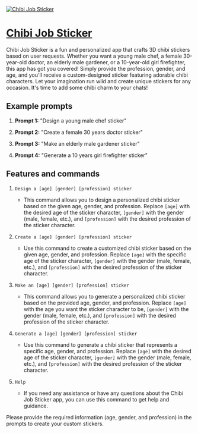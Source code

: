 [![Chibi Job Sticker](https://files.oaiusercontent.com/file-lmZ8S0RKVgAEkRuib91elNI6?se=2123-10-17T08%3A34%3A49Z&sp=r&sv=2021-08-06&sr=b&rscc=max-age%3D31536000%2C%20immutable&rscd=attachment%3B%20filename%3D0a70ebf8-6302-4edd-9dca-28233add8585.webp&sig=weZ35h02t%2B%2Bdf7soYqI5eMJtwpriExXBMDGRSMO1jhU%3D)](https://chat.openai.com/g/g-SxpmiHNfT-chibi-job-sticker)

# [Chibi Job Sticker](https://chat.openai.com/g/g-SxpmiHNfT-chibi-job-sticker)

Chibi Job Sticker is a fun and personalized app that crafts 3D chibi stickers based on user requests. Whether you want a young male chef, a female 30-year-old doctor, an elderly male gardener, or a 10-year-old girl firefighter, this app has got you covered! Simply provide the profession, gender, and age, and you'll receive a custom-designed sticker featuring adorable chibi characters. Let your imagination run wild and create unique stickers for any occasion. It's time to add some chibi charm to your chats!

## Example prompts

1. **Prompt 1:** "Design a young male chef sticker"

2. **Prompt 2:** "Create a female 30 years doctor sticker"

3. **Prompt 3:** "Make an elderly male gardener sticker"

4. **Prompt 4:** "Generate a 10 years girl firefighter sticker"


## Features and commands

1. `Design a [age] [gender] [profession] sticker`
   - This command allows you to design a personalized chibi sticker based on the given age, gender, and profession. Replace `[age]` with the desired age of the sticker character, `[gender]` with the gender (male, female, etc.), and `[profession]` with the desired profession of the sticker character.

2. `Create a [age] [gender] [profession] sticker`
   - Use this command to create a customized chibi sticker based on the given age, gender, and profession. Replace `[age]` with the specific age of the sticker character, `[gender]` with the gender (male, female, etc.), and `[profession]` with the desired profession of the sticker character.

3. `Make an [age] [gender] [profession] sticker`
   - This command allows you to generate a personalized chibi sticker based on the provided age, gender, and profession. Replace `[age]` with the age you want the sticker character to be, `[gender]` with the gender (male, female, etc.), and `[profession]` with the desired profession of the sticker character.

4. `Generate a [age] [gender] [profession] sticker`
   - Use this command to generate a chibi sticker that represents a specific age, gender, and profession. Replace `[age]` with the desired age of the sticker character, `[gender]` with the gender (male, female, etc.), and `[profession]` with the desired profession of the sticker character.

5. `Help`
   - If you need any assistance or have any questions about the Chibi Job Sticker app, you can use this command to get help and guidance.

Please provide the required information (age, gender, and profession) in the prompts to create your custom stickers.